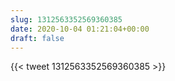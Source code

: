 ```yaml
---
slug: 1312563352569360385
date: 2020-10-04 01:21:04+00:00
draft: false
---
```


{{< tweet 1312563352569360385 >}}
